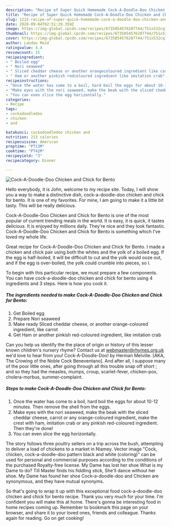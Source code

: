```yaml
---
description: "Recipe of Super Quick Homemade Cock-A-Doodle-Doo Chicken and Chick for Bento"
title: "Recipe of Super Quick Homemade Cock-A-Doodle-Doo Chicken and Chick for Bento"
slug: 1215-recipe-of-super-quick-homemade-cock-a-doodle-doo-chicken-and-chick-for-bento
date: 2020-09-04T02:51:29.359Z
image: https://img-global.cpcdn.com/recipes/6735054576287744/751x532cq70/cock-a-doodle-doo-chicken-and-chick-for-bento-recipe-main-photo.jpg
thumbnail: https://img-global.cpcdn.com/recipes/6735054576287744/751x532cq70/cock-a-doodle-doo-chicken-and-chick-for-bento-recipe-main-photo.jpg
cover: https://img-global.cpcdn.com/recipes/6735054576287744/751x532cq70/cock-a-doodle-doo-chicken-and-chick-for-bento-recipe-main-photo.jpg
author: Landon Reid
ratingvalue: 4.4
reviewcount: 15
recipeingredient:
- " Boiled egg"
- " Nori seaweed"
- " Sliced cheddar cheese or another orangecoloured ingredient like carrot"
- " Ham or another pinkish redcoloured ingredient like imitation crab"
recipeinstructions:
- "Once the water has come to a boil, hard boil the eggs for about 10-12 minutes. Then remove the shell from the eggs."
- "Make eyes with the nori seaweed, make the beak with the sliced cheddar cheese, carrot or any orange-coloured ingredient, make the crest with ham, imitation crab or any pinkish red-coloured ingredient. Then they&#39;re done!"
- "You can even slice the egg horizontally."
categories:
- Recipe
tags:
- cockadoodledoo
- chicken
- and

katakunci: cockadoodledoo chicken and 
nutrition: 213 calories
recipecuisine: American
preptime: "PT13M"
cooktime: "PT42M"
recipeyield: "3"
recipecategory: Dinner

---
```



![Cock-A-Doodle-Doo Chicken and Chick for Bento](https://img-global.cpcdn.com/recipes/6735054576287744/751x532cq70/cock-a-doodle-doo-chicken-and-chick-for-bento-recipe-main-photo.jpg)

Hello everybody, it is John, welcome to my recipe site. Today, I will show you a way to make a distinctive dish, cock-a-doodle-doo chicken and chick for bento. It is one of my favorites. For mine, I am going to make it a little bit tasty. This will be really delicious.

Cock-A-Doodle-Doo Chicken and Chick for Bento is one of the most popular of current trending meals in the world. It is easy, it is quick, it tastes delicious. It is enjoyed by millions daily. They're nice and they look fantastic. Cock-A-Doodle-Doo Chicken and Chick for Bento is something which I've loved my whole life.

Great recipe for Cock-A-Doodle-Doo Chicken and Chick for Bento. I made a chicken and chick pair using both the whites and the yolk of a boiled egg. If the egg is half-boiled, it will be difficult to cut and the yolk would ooze out, and if the egg is over-boiled, the yolk could crumble into pieces, so I.


To begin with this particular recipe, we must prepare a few components. You can have cock-a-doodle-doo chicken and chick for bento using 4 ingredients and 3 steps. Here is how you cook it.

<!--inarticleads1-->

##### The ingredients needed to make Cock-A-Doodle-Doo Chicken and Chick for Bento:

1. Get  Boiled egg
1. Prepare  Nori seaweed
1. Make ready  Sliced cheddar cheese, or another orange-coloured ingredient, like carrot
1. Get  Ham or another pinkish red-coloured ingredient, like imitation crab


Can you help us identify the the place of origin or history of this lesser known children&#39;s nursery rhyme? Contact us at webmaster@rhymes.org.uk we&#39;d love to hear from you! Cock-A-Doodle-Doo! by Herman Melville. [AKA, The Crowing of the Noble Cock Beneventano]. And after all, I suppose many of the poor little ones, after going through all this trouble snap off short ; and so they had the measles, mumps, croup, scarlet-fever, chicken-pox, cholera-morbus, summer-complaint. 

<!--inarticleads2-->

##### Steps to make Cock-A-Doodle-Doo Chicken and Chick for Bento:

1. Once the water has come to a boil, hard boil the eggs for about 10-12 minutes. Then remove the shell from the eggs.
1. Make eyes with the nori seaweed, make the beak with the sliced cheddar cheese, carrot or any orange-coloured ingredient, make the crest with ham, imitation crab or any pinkish red-coloured ingredient. Then they&#39;re done!
1. You can even slice the egg horizontally.


The story follows three poultry sellers on a trip across the bush, attempting to deliver a load of chickens to a market in Niamey. Vector image &#34;Cock, chicken, cock-a-doodle-doo pattern black and white (coloring)&#34; can be used for personal and commercial purposes according to the conditions of the purchased Royalty-free license. My Dame has lost her shoe What is my Dame to do? Till Master finds his fiddling stick, She&#39;ll dance without her shoe. My Dame has found her shoe Cock-a-doodle-doo and Chicken are synonymous, and they have mutual synonyms. 

So that's going to wrap it up with this exceptional food cock-a-doodle-doo chicken and chick for bento recipe. Thank you very much for your time. I'm confident you will make this at home. There's gonna be interesting food in home recipes coming up. Remember to bookmark this page on your browser, and share it to your loved ones, friends and colleague. Thanks again for reading. Go on get cooking!
